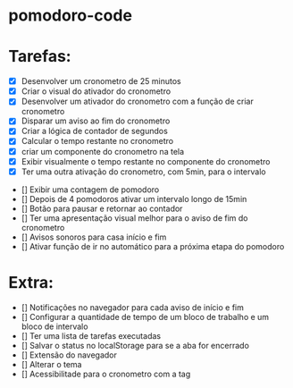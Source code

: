 # pomodoro-code

# Tarefas:

- [X] Desenvolver um cronometro de 25 minutos
- [X] Criar o visual do ativador do cronometro
- [X] Desenvolver um ativador do cronometro com a função de criar cronometro 
- [X] Disparar um aviso ao fim do cronometro
- [X] Criar a lógica de contador de segundos
- [X] Calcular o tempo restante no cronometro
- [X] criar um componente do cronometro na tela
- [X] Exibir visualmente o tempo restante no componente do cronometro
- [X] Ter uma outra ativação do cronometro, com 5min, para o intervalo
- [] Exibir uma contagem de pomodoro
- [] Depois de 4 pomodoros ativar um intervalo longo de 15min
- [] Botão para pausar e retornar ao contador
- [] Ter uma apresentação visual melhor para o aviso de fim do cronometro
- [] Avisos sonoros para casa início e fim
- [] Ativar função de ir no automático para a próxima etapa do pomodoro


# Extra:


- [] Notificações no navegador para cada aviso de início e fim
- [] Configurar a quantidade de tempo de um bloco de trabalho e um bloco de intervalo
- [] Ter uma lista de tarefas executadas
- [] Salvar o status no localStorage para se a aba for encerrado
- [] Extensão do navegador
- [] Alterar o tema
- [] Acessibilitade para o cronometro com a tag <time>